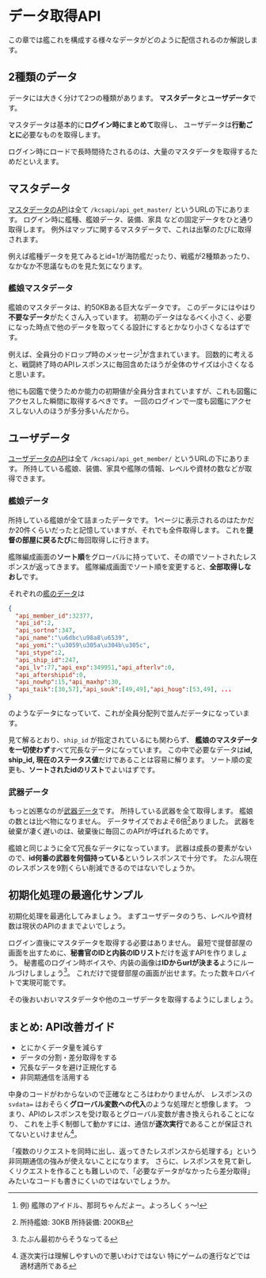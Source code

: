 # データ取得API

この章では艦これを構成する様々なデータがどのように配信されるのか解説します。

## 2種類のデータ

データには大きく分けて2つの種類があります。
**マスタデータ**と**ユーザデータ**です。

マスタデータは基本的に**ログイン時にまとめて**取得し、
ユーザデータは**行動ごとに**必要なものを取得します。

ログイン時にロードで長時間待たされるのは、大量のマスタデータを取得するためだといえます。

## マスタデータ

[マスタデータのAPI](https://github.com/masarakki/IJN48/tree/master/spec/support/api/defaults/api_get_master)は全て `/kcsapi/api_get_master/` というURLの下にあります。
ログイン時に艦種、艦娘データ、装備、家具 などの固定データをひと通り取得します。
例外はマップに関するマスタデータで、これは出撃のたびに取得されます。

例えば艦種データを見てみるとid=1が海防艦だったり、戦艦が2種類あったり、
なかなか不思議なものを見た気になります。

### 艦娘マスタデータ

艦娘のマスタデータは、約50KBある巨大なデータです。
このデータにはやはり**不要なデータ**がたくさん入っています。
初期のデータはなるべく小さく、必要になった時点で他のデータを取ってくる設計にするとかなり小さくなるはずです。

例えば、全員分のドロップ時のメッセージ[^1]が含まれています。
回数的に考えると、戦闘終了時のAPIレスポンスに毎回含めたほうが全体のサイズは小さくなると思います。

他にも図鑑で使うためか能力の初期値が全員分含まれていますが、これも図鑑にアクセスした瞬間に取得するべきです。
一回のログインで一度も図鑑にアクセスしない人のほうが多分多いんだから。


## ユーザデータ

[ユーザデータのAPI](https://github.com/masarakki/IJN48/tree/master/spec/support/api/defaults/api_get_member)は全て `/kcsapi/api_get_member/` というURLの下にあります。
所持している艦娘、装備、家具や艦隊の情報、レベルや資材の数などが取得できます。

### 艦娘データ

所持している艦娘が全て詰まったデータです。
1ページに表示されるのはたかだか20件くらいだったと記憶していますが、それでも全件取得します。
これを**提督の部屋に戻るたび**に毎回取得しに行きます。

艦隊編成画面の**ソート順**をグローバルに持っていて、その順でソートされたレスポンスが返ってきます。
艦隊編成画面でソート順を変更すると、**全部取得しなおし**です。

それぞれの[艦のデータ](https://github.com/masarakki/IJN48/blob/master/spec/support/api/defaults/api_get_member/ship.json)は

```json
{
  "api_member_id":32377,
  "api_id":2,
  "api_sortno":347,
  "api_name":"\u6dbc\u98a8\u6539",
  "api_yomi":"\u3059\u305a\u304b\u305c",
  "api_stype":2,
  "api_ship_id":247,
  "api_lv":77,"api_exp":349951,"api_afterlv":0,
  "api_aftershipid":0,
  "api_nowhp":15,"api_maxhp":30,
  "api_taik":[30,57],"api_souk":[49,49],"api_houg":[53,49], ...
}
```

のようなデータになっていて、これが全員分配列で並んだデータになっています。

見て解るとおり、`ship_id` が指定されているにも関わらず、
**艦娘のマスタデータを一切使わず**すべて冗長なデータになっています。
この中で必要なデータは**id, ship_id, 現在のステータス値**だけであることは容易に解ります。
ソート順の変更も、**ソートされたidのリスト**でよいはずです。

### 武器データ

もっと凶悪なのが[武器データ](https://github.com/masarakki/IJN48/blob/master/spec/support/api/defaults/api_get_member/slotitem.json)です。
所持している武器を全て取得します。
艦娘の数とは比べ物になりません。
データサイズでおよそ6倍[^2]ありました。
武器を破棄が凄く遅いのは、破棄後に毎回このAPIが呼ばれるためです。

艦娘と同じように全て冗長なデータになっています。
武器は成長の要素がないので、**id何番の武器を何個持っている**というレスポンスで十分です。
たぶん現在のレスポンスを9割くらい削減できるのではないでしょうか。

## 初期化処理の最適化サンプル

初期化処理を最適化してみましょう。
まずユーザデータのうち、レベルや資材数は現状のAPIのままでよいでしょう。

ログイン直後にマスタデータを取得する必要はありません。
最短で提督部屋の画面を出すために、**秘書官のIDと内装のIDリスト**だけを返すAPIを作りましょう。
秘書艦のログイン時ボイスや、内装の画像は**IDからurlが決まる**ようにルールづけしましょう[^3]。
これだけで提督部屋の画面が出せます。たった数キロバイトで実現可能です。

その後おいおいマスタデータや他のユーザデータを取得するようにしましょう。

## まとめ: API改善ガイド

- とにかくデータ量を減らす
- データの分割・差分取得をする
- 冗長なデータを避け正規化する
- 非同期通信を活用する

中身のコードがわからないので正確なところはわかりませんが、
レスポンスの `svdata=` はおそらく**グローバル変数への代入**のような処理だと想像します。
つまり、APIのレスポンスを受け取るとグローバル変数が書き換えられることになり、
これを上手く制御して動かすには、通信が**逐次実行**であることが保証されてないといけません[^4]。

「複数のリクエストを同時に出し、返ってきたレスポンスから処理する」という非同期通信の強みが使えないことになります。
さらに、レスポンスを見て新しくリクエストを作ることも難しいので、「必要なデータがなかったら差分取得」みたいなコードも書きにくいのではないでしょうか。

[^1]: 例) 艦隊のアイドル、那珂ちゃんだよー。よっろしくぅ～!
[^2]: 所持艦娘: 30KB   所持装備: 200KB
[^3]: たぶん最初からそうなってる
[^4]: 逐次実行は理解しやすいので悪いわけではない 特にゲームの進行などでは 適材適所である
